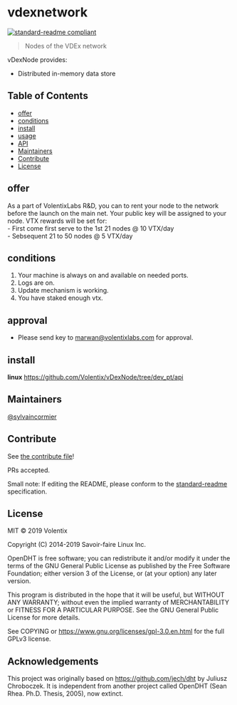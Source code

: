 # vdexnetwork

[![standard-readme compliant](https://img.shields.io/badge/standard--readme-OK-green.svg?style=flat-square)](https://github.com/RichardLitt/standard-readme)

> Nodes of the VDEx network

vDexNode provides:

- Distributed in-memory data store 


## Table of Contents

- [offer](#offer)
- [conditions](#conditions)
- [install](#install)
- [usage](#usage)
- [API](#api)
- [Maintainers](#maintainers)
- [Contribute](#contribute)
- [License](#license)



## offer
As a part of VolentixLabs R&D, 
you can to rent your node to the 
network before the launch on the main net.
Your public key will be assigned to your node.
VTX rewards will be set for: <br />
    -  First come first serve to the 1st 21 nodes @ 10 VTX/day <br />
    -  Sebsequent 21 to 50 nodes @ 5 VTX/day <br />


## conditions

1. Your machine is always on and available on needed ports.<br />
2. Logs are on.<br />
3. Update mechanism is working.<br />
4. You have staked enough vtx.<br />

## approval
- Please send key to marwan@volentixlabs.com 
  for approval.
  
## install

**linux**
https://github.com/Volentix/vDexNode/tree/dev_pt/api


## Maintainers

[@sylvaincormier](https://github.com/sylvaincormier)

## Contribute

See [the contribute file](.github/CONTRIBUTING.md)!

PRs accepted.

Small note: If editing the README, please conform to the [standard-readme](https://github.com/RichardLitt/standard-readme) specification.

## License

MIT © 2019 Volentix

Copyright (C) 2014-2019 Savoir-faire Linux Inc.

OpenDHT is free software; you can redistribute it and/or modify it under the terms of the GNU General Public License as published by the Free Software Foundation; either version 3 of the License, or (at your option) any later version.

This program is distributed in the hope that it will be useful, but WITHOUT ANY WARRANTY; without even the implied warranty of MERCHANTABILITY or FITNESS FOR A PARTICULAR PURPOSE.  See the GNU General Public License for more details.

See COPYING or https://www.gnu.org/licenses/gpl-3.0.en.html for the full GPLv3 license.


## Acknowledgements
This project was originally based on https://github.com/jech/dht by Juliusz Chroboczek.
It is independent from another project called OpenDHT (Sean Rhea. Ph.D. Thesis, 2005), now extinct.

